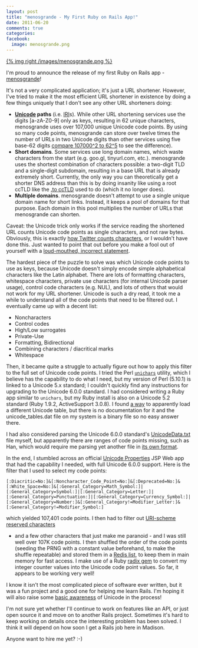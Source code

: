```yaml
---
layout: post
title: "menosgrande - My First Ruby on Rails App!"
date: 2011-06-20
comments: true
categories: 
facebook:
  image: menosgrande.png
---
```


[Unicode]: http://unicode.org/standard/WhatIsUnicode.html

[{% img right /images/menosgrande.png %}](http://menosgrande.org)

I'm proud to announce the release of my first Ruby on Rails app -
[menosgrande](http://menosgrande.org)!

It's not a very complicated application; it's just a URL shortener.  However,
I've tried to make it the most efficient URL shortener in existence by doing
a few things uniquely that I don't see any other URL shorteners doing:

<!-- more -->

* **[Unicode][] paths** (i.e. [IRI](http://tools.ietf.org/html/rfc3987)s).
  While other URL shortening services use the digits [a-zA-Z0-9] only as keys,
  resulting in 62 unique characters, menosgrande uses over 107,000 unique
  Unicode code points. By using so many code points, menosgrande can store
  over twelve times the number of URLs in two Unicode digits than other
  services using five base-62 digits
  [compare 107000^2 to 62^5](http://www.google.com/search?q=107000^2%2F62^5)
  to see the difference).
* **Short domains**. Some services use long domain names,
  which waste characters from the start (e.g. goo.gl, tinyurl.com, etc.).
  menosgrande uses the shortest combination of characters possible: a two-digit
  TLD and a single-digit subdomain, resulting in a base URL that is already
  extremely short.  Currently, the only way you can theoretically get a shorter
  DNS address than this is by doing insanity like using a root ccTLD like the
  <a href="http://news.ycombinator.com/item?id=974111">.to ccTLD</a> used to do
  (which it no longer does).
* **Multiple domains**. menosgrande doesn't attempt to use a single unique
  domain name for short links. Instead, it keeps a pool of domains for that
  purpose. Each domain in this pool multiplies the number of URLs that
  menosgrande can shorten.

Caveat: the Unicode trick only works if the service reading the shortened URL
counts Unicode code points as single characters, and not raw bytes.  Obviously,
this is exactly [how Twitter counts characters](http://dev.twitter.com/pages/counting_characters),
or I wouldn't have done this.  Just wanted to
point that out before you make a fool out of yourself with a
[loud-mouthed, incorrect statement](http://stackoverflow.com/questions/6246651/generate-uri-friendly-unicode-code-points-from-integer-counter/6246651/#comment-7441733).

The hardest piece of the puzzle to solve was which Unicode code points to use
as keys, because Unicode doesn't simply encode simple alphabetical characters
like the Latin alphabet.  There are lots of formatting characters, whitespace
characters, private use characters (for internal Unicode parser usage), control
code characters (e.g. NUL), and lots of others that would not work for my URL
shortener.  Unicode is such a dry read, it took me a while to understand all of
the code points that need to be filtered out.  I eventually came up with a
decent list:

*  Noncharacters
*  Control codes
*  High/Low surrogates
*  Private-Use
*  Formatting, Bidirectional
*  Combining characters / diacritical marks
*  Whitespace

Then, it became quite a struggle to actually figure out how to apply this
filter to the full set of Unicode code points.  I tried the Perl <code><a
href="http://98.245.82.12/tcpc/scripts/unichars">unichars</a></code> utility,
which I believe has the capability to do what I need, but my version of Perl
(5.10.1) is linked to a Unicode 5.x standard; I couldn't quickly find any
instructions for upgrading to the Unicode 6.0.0 standard. I had considered
writing a Ruby app similar to <code>unichars</code>, but my Ruby install is
also on a Unicode 5.2 standard (Ruby 1.9.2, ActiveSupport 3.0.8). I found
[a way](http://rubydoc.info/gems/activesupport/3.0.8/ActiveSupport/Multibyte/Unicode/UnicodeDatabase#load-instance_method)
to apparently load a different Unicode table, but there is no
documentation for it and the unicode_tables.dat file on my system is a binary
file so no easy answer there.

I had also considered parsing the Unicode 6.0.0 standard's <a
href="http://www.unicode.org/Public/6.0.0/ucd/UnicodeData.txt">UnicodeData.txt</a>
file myself, but apparently there are ranges of code points missing, such as
Han, which would require me parsing yet another file in <a
href="http://www.unicode.org/reports/tr38/">its own format</a>.

In the end, I stumbled across an official <a
href="http://unicode.org/cldr/utility/properties.html">Unicode Properties</a>
JSP Web app that had the capability I needed, with full Unicode 6.0.0 support.
Here is the filter that I used to select my code points:

```
[:Diacritic=No:]&[:Noncharacter_Code_Point=No:]&[:Deprecated=No:]&[:White_Space=No:]&[:General_Category=Math_Symbol:]|[:General_Category=Symbol:]|[:General_Category=Letter:]|[:General_Category=Punctuation:]|[:General_Category=Currency_Symbol:]|[:General_Category=Number:]&[:General_Category!=Modifier_Letter:]&[:General_Category!=Modifier_Symbol:]
```

which yielded 107,401 code points.  I then had to filter out
[URI-scheme reserved characters](http://tools.ietf.org/html/rfc3986#section-2.2)
- and a few other characters that just make me paranoid - and I
was still well over 107K code points.  I then shuffled the order of the code
points (seeding the PRNG with a constant value beforehand, to make the shuffle
repeatable) and stored them in a <a
href="http://redis.io/topics/data-types">Redis list</a>, to keep them in main
memory for fast access.  I make use of a Ruby <a
href="http://rubyworks.github.com/radix/">radix gem</a> to convert my integer
counter values into the Unicode code point values.  So far, it appears to be
working very well!

I know it isn't the most complicated piece of software ever written, but it was
a fun project and a good one for helping me learn Rails.  I'm hoping it will
also raise some <a
href="http://www.joelonsoftware.com/articles/Unicode.html">basic awareness</a>
of Unicode in the process!

I'm not sure yet whether I'll continue to work on features like an API, or just
open source it and move on to another Rails project. Sometimes it's hard to
keep working on details once the interesting problem has been solved. I think
it will depend on how soon I get a Rails job here in Madison.

Anyone want to hire me yet? :-)

